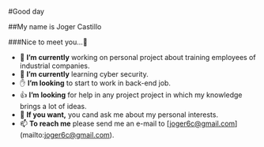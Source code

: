 #Good day


##My name is Joger Castillo


###Nice to meet you...👋

- 🔭 **I’m currently** working on personal project about training employees of industrial companies.
- 🌱 **I’m currently** learning cyber security.
- ✋ **I’m looking** to start to work in back-end job.
- 👍 **I’m looking** for help in any project project in which my knowledge brings a lot of ideas.
- 💬 **If you want,** you cand ask me about my personal interests.
- 📫 **To reach me** please send me an e-mail to [joger6c@gmail.com] (mailto:joger6c@gmail.com).
